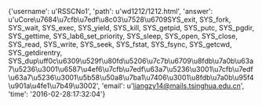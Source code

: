 {'username': u'RSSCNo1', 'path': u'wd1212/1212.html', 'answer': u'uCore\u7684\u7cfb\u7edf\u8c03\u7528\u6709SYS_exit, SYS_fork, SYS_wait, SYS_exec, SYS_yield, SYS_kill, SYS_getpid, SYS_putc, SYS_pgdir, SYS_gettime, SYS_lab6_set_priority, SYS_sleep, SYS_open, SYS_close, SYS_read, SYS_write, SYS_seek, SYS_fstat, SYS_fsync, SYS_getcwd, SYS_getdirentry, SYS_dup\uff0c\u6309\u529f\u80fd\u5206\u7c7b\u6709\u8fdb\u7a0b\u63a7\u5236\u3001\u6587\u4ef6\u7cfb\u7edf\u63a7\u5236\u3001\u7cfb\u7edf\u63a7\u5236\u3001\u5b58\u50a8\u7ba1\u7406\u3001\u8fdb\u7a0b\u95f4\u901a\u4fe1\u7b49\u3002', 'email': u'liangzy14@mails.tsinghua.edu.cn', 'time': '2016-02-28:17:32:04'}